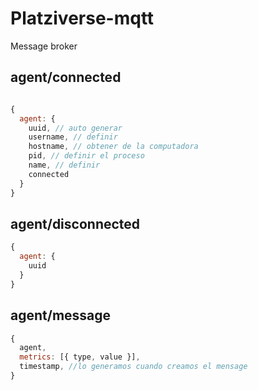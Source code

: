 # Platziverse-mqtt

Message broker

## agent/connected

``` js

{
  agent: {
    uuid, // auto generar
    username, // definir
    hostname, // obtener de la computadora
    pid, // definir el proceso
    name, // definir 
    connected
  }
}

```

## agent/disconnected

``` js
{
  agent: {
    uuid
  }
}
```

## agent/message

``` js
{
  agent,
  metrics: [{ type, value }],
  timestamp, //lo generamos cuando creamos el mensage 
}
```
